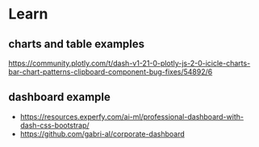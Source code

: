 # Learn

## charts and table examples
https://community.plotly.com/t/dash-v1-21-0-plotly-js-2-0-icicle-charts-bar-chart-patterns-clipboard-component-bug-fixes/54892/6

## dashboard example
- https://resources.experfy.com/ai-ml/professional-dashboard-with-dash-css-bootstrap/
- https://github.com/gabri-al/corporate-dashboard
